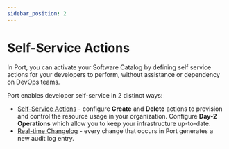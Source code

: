 ```yaml
---
sidebar_position: 2
---
```


# Self-Service Actions

In Port, you can activate your Software Catalog by defining self service actions for your developers to perform, without assistance or dependency on DevOps teams.

Port enables developer self-service in 2 distinct ways:

- [Self-Service Actions](./setting-self-service-actions-in-port) - configure **Create** and **Delete** actions to provision and control the resource usage in your organization. Configure **Day-2 Operations** which allow you to keep your infrastructure up-to-date.
- [Real-time Changelog](./changelog-basic-change-listener-using-aws-lambda) - every change that occurs in Port generates a new audit log entry.
